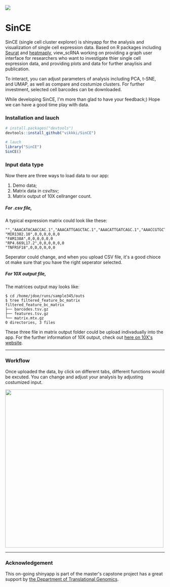 ![](https://img.shields.io/github/license/vikkki/view_scRNA.svg)


# SinCE

SinCE (single cell cluster explorer) is shinyapp for the analysis and visualization of single cell expression data. Based on R packages including [Seurat](https://github.com/satijalab/seurat) and [heatmaply](https://github.com/talgalili/heatmaply), view_scRNA working on providing a graph user interface for researchers who want to investigate thier single cell expression data, and providing plots and data for further anaylisis and publication.

To interact, you can adjust parameters of analysis including PCA, t-SNE, and UMAP, as well as compare and costumize clusters. For further investment, selected cell barcodes can be downloaded.

While developing SinCE, I'm more than glad to have your feedback;)
Hope we can have a good time play with data.

### Installation and lauch

```R
# install.packages("devtools")
devtools::install_github("vikkki/SinCE")

# lauch
library("SinCE")
SinCE()

```

### Input data type
Now there are three ways to load data to our app:
1. Demo data;
2. Matrix data in csv/tsv;
3. Matrix output of 10X cellranger count.

##### For .csv file,
A typical expression matrix could look like these:
```
"","AAACATACAACCAC.1","AAACATTGAGCTAC.1","AAACATTGATCAGC.1","AAACCGTGCTTCCG.1","AAACCGTGTATGCG.1","AAACGCACTGGTAC.1"
"MIR1302.10",0,0,0,0,0,0
"FAM138A",0,0,0,0,0,0
"RP4.669L17.2",0,0,0,0,0,0
"TNFRSF18",0,0,0,0,0,0
```
Seperator could change, and when you upload CSV file, it's a good chioce ot make sure that you have the right seperator selected.

##### For 10X output file,
The matrices output may looks like:
```shell
$ cd /home/jdoe/runs/sample345/outs
$ tree filtered_feature_bc_matrix
filtered_feature_bc_matrix
├── barcodes.tsv.gz
├── features.tsv.gz
└── matrix.mtx.gz
0 directories, 3 files
```
These three file in matrix output folder could be upload indivadually into the app. For the further information of 10X output, check out [here on 10X's website](https://support.10xgenomics.com/single-cell-gene-expression/software/pipelines/latest/output/matrices).

---
### Workflow
Once uploaded the data, by click on different tabs, different functions would be excuted. You can change and adjust your analysis by adjusting costumized input.

<img src = "https://github.com/vikkki/view_scRNA/blob/master/view_scrna/www/workflow.png" height ="500" align = "center" />

---
### Acknowledgement
This on-going shinyapp is part of the master's capstone project has a great support by [the Department of Translational Genomics](https://dtg.usc.edu/site/index.php/bioinformatics/). 
